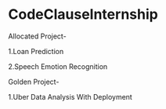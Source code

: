 # CodeClauseInternship
Allocated Project-

   1.Loan Prediction
   
   2.Speech Emotion Recognition



   
Golden Project-

   1.Uber Data Analysis With Deployment

